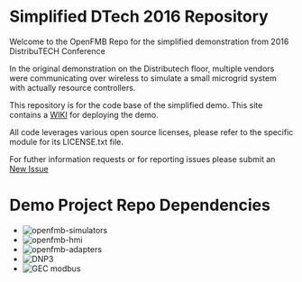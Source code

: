 # Simplified DTech 2016 Repository 
Welcome to the OpenFMB Repo for the simplified demonstration from 2016 DistribuTECH Conference

In the original demonstration on the Distributech floor, multiple vendors were communicating over wireless to simulate a small microgrid system with actually resource controllers.  

This repository is for the code base of the simplified demo.   This site contains a [WIKI](https://github.com/openfmb/dtech-demo-2016/wiki) for deploying the demo. 

All code leverages various open source licenses, please refer to the specific module for its LICENSE.txt file.

For futher information requests or for reporting issues please submit an [New Issue](https://github.com/openfmb/dtech-demo-2016/issues/new)


# Demo Project Repo Dependencies

 + ![openfmb-simulators](https://github.com/openfmb/openfmb-simulators)
 + ![openfmb-hmi](https://github.com/openfmb/openfmb-hmi)
 + ![openfmb-adapters](https://github.com/openfmb/openfmb-adapters)
 + ![DNP3](https://github.com/gec/dnp3)
 + ![GEC modbus](https://github.com/gec/modbus)








